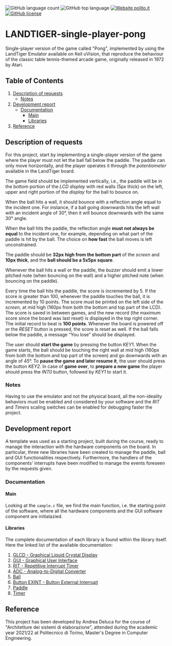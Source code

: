 ![GitHub language count](https://img.shields.io/github/languages/count/andrea-deluca/LANDTIGER-single-player-pong)
![GitHub top language](https://img.shields.io/github/languages/top/andrea-deluca/LANDTIGER-single-player-pong)
[![Website polito.it](https://img.shields.io/badge/Associated%20with-Politecnico%20di%20Torino-blue)](https://www.polito.it)
[![GitHub license](https://img.shields.io/github/license/andrea-deluca/LANDTIGER-single-player-pong)](https://github.com/andrea-deluca/LANDTIGER-single-player-pong/blob/main/LICENSE)

# LANDTIGER-single-player-pong
Single-player version of the game called "Pong", implemented by using the LandTiger Emulator available on Keil uVision, that reproduce the behaviour of the classic table tennis-themed arcade game, originally released in 1972 by Atari.

## Table of Contents
1. [Description of requests](https://github.com/andrea-deluca/LANDTIGER-single-player-pong#description-of-requests)
   - [Notes](https://github.com/andrea-deluca/LANDTIGER-single-player-pong#notes)
2. [Development report](https://github.com/andrea-deluca/LANDTIGER-single-player-pong#development-report)
   - [Documentation](https://github.com/andrea-deluca/LANDTIGER-single-player-pong#documentation)
     - [Main](https://github.com/andrea-deluca/LANDTIGER-single-player-pong#main)
     - [Libraries](https://github.com/andrea-deluca/LANDTIGER-single-player-pong#libraries)
3. [Reference](https://github.com/andrea-deluca/LANDTIGER-single-player-pong#reference)

## Description of requests
For this project, start by implementing a single-player version of the game where the player must not let the ball fall below the paddle. The paddle can only move horizontally, and the player operates it through the _potentiometer_ available in the LandTiger board.

The game field should be implemented vertically, i.e., the paddle will be in the bottom portion of the _LCD display_ with red walls (5px thick) on the left, upper and right portion of the _display_ for the ball to bounce on.

When the ball hits a wall, it should bounce with a reflection angle equal to the incident one. For instance, if a ball going downwards hits the left wall with an incident angle of 30°, then it will bounce downwards with the same 30° angle.

When the ball hits the paddle, the reflection angle **must not always be equal** to the incident one, for example, depending on what part of the paddle is hit by the ball. The choice on **how fast** the ball moves is left unconstrained.

The paddle should be **32px high from the bottom part** of the _screen_ and **10px thick**, and the **ball should be a 5x5px square**.

Whenever the ball hits a wall or the paddle, the _buzzer_ should emit a lower pitched note (when bouncing on the wall) and a higher pitched note (when bouncing on the paddle).

Every time the ball hits the paddle, the score is incremented by 5. If the score is greater than 100, whenever the paddle touches the ball, it is incremented by 10 points. The score must be printed on the left side of the _screen_, at mid high (160px from both the bottom and top part of the LCD). The score is saved in between games, and the new record (the maximum score since the board was last reset) is displayed in the top right corner. The initial record to beat is **100 points**. Whenever the board is powered off or the _RESET_ button is pressed, the score is reset as well. If the ball falls below the paddle, a message “You lose” should be displayed.

The user should **start the game** by pressing the button _KEY1_. When the game starts, the ball should be touching the right wall at mid high (160px from both the bottom and top part of the screen) and go downwards with an angle of 45°. To **pause the game and later resume it**, the user should press the button _KEY2_. In case of **game over**, to **prepare a new game** the player should press the _INT0_ button, followed by _KEY1_ to start it.

### Notes
Having to use the emulator and not the physical board, all the non-ideality behaviors must be enabled and considered by your software and the _RIT_ and _Timers_ scaling switches can be enabled for debugging faster the project.

## Development report
A template was used as a starting project, built during the course, ready to manage the interaction with the hardware components on the board. In particular, three new libraries have been created to manage the paddle, ball and GUI functionalities respectively. Furthermore, the handlers of the components' interrupts have been modified to manage the events foreseen by the requests given.

### Documentation

#### Main
Looking at the `sample.c` file, we find the main function, i.e. the starting point of the software, where all the hardware components and the GUI software component are initialazied.

#### Libraries
The complete documentation of each library is found within the library itself. Here the linked list of the available documentation:

1. [GLCD - Graphical Liquid Crystal Display](https://github.com/andrea-deluca/LANDTIGER-single-player-pong/tree/main/GLCD)
2. [GUI - Graphical User Interface](https://github.com/andrea-deluca/LANDTIGER-single-player-pong/tree/main/GUI)
3. [RIT - Repetitive Interrupt Timer](https://github.com/andrea-deluca/LANDTIGER-single-player-pong/tree/main/RIT)
4. [ADC - Analog-to-Digital Converter](https://github.com/andrea-deluca/LANDTIGER-single-player-pong/tree/main/adc)
5. [Ball](https://github.com/andrea-deluca/LANDTIGER-single-player-pong/tree/main/ball)
6. [Button EXINT - Button External Interrupt](https://github.com/andrea-deluca/LANDTIGER-single-player-pong/tree/main/button_EXINT)
7. [Paddle](https://github.com/andrea-deluca/LANDTIGER-single-player-pong/tree/main/paddle)
8. [Timer](https://github.com/andrea-deluca/LANDTIGER-single-player-pong/tree/main/timer)

## Reference
This project has been developed by Andrea Deluca for the course of "Architetture dei sistemi di elaborazione", attended during the academic year 2021/22 at Politecnico di Torino, Master's Degree in Computer Engineering.
